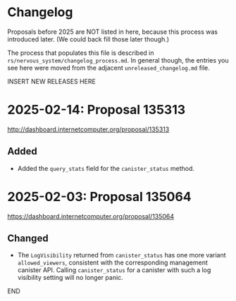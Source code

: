 # Changelog

Proposals before 2025 are NOT listed in here, because this process was
introduced later. (We could back fill those later though.)

The process that populates this file is described in
`rs/nervous_system/changelog_process.md`. In general though, the entries you see
here were moved from the adjacent `unreleased_changelog.md` file.


INSERT NEW RELEASES HERE


# 2025-02-14: Proposal 135313

http://dashboard.internetcomputer.org/proposal/135313

## Added

* Added the `query_stats` field for the `canister_status` method.

# 2025-02-03: Proposal 135064

https://dashboard.internetcomputer.org/proposal/135064

## Changed

* The `LogVisibility` returned from `canister_status` has one more variant `allowed_viewers`,
  consistent with the corresponding management canister API. Calling `canister_status` for a
  canister with such a log visibility setting will no longer panic.

END

